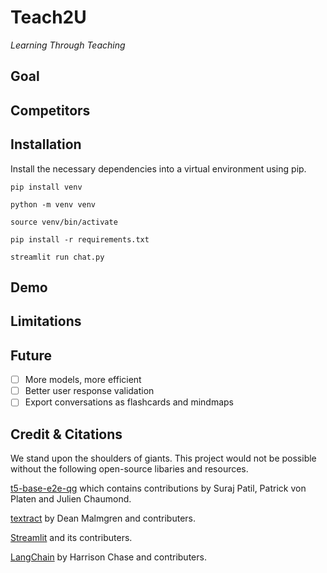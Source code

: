 # **Teach2U**
_Learning Through Teaching_

## **Goal**
## **Competitors**
## **Installation**
Install the necessary dependencies into a virtual environment using pip.

`pip install venv`

`python -m venv venv`

`source venv/bin/activate`

`pip install -r requirements.txt`

`streamlit run chat.py`

## **Demo**
## **Limitations**

## **Future**
- [ ] More models, more efficient
- [ ] Better user response validation
- [ ] Export conversations as flashcards and mindmaps
## **Credit & Citations**
We stand upon the shoulders of giants. This project would not be possible without the following open-source libaries and resources.

[t5-base-e2e-qg](https://huggingface.co/valhalla/t5-base-e2e-qg) which contains contributions by Suraj Patil, Patrick von Platen and Julien Chaumond.

[textract](https://github.com/deanmalmgren/textract) by Dean Malmgren and contributers.

[Streamlit](https://github.com/streamlit/streamlit) and its contributers.

[LangChain](https://github.com/hwchase17/langchain) by Harrison Chase and contributers.



